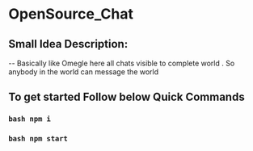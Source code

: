 # OpenSource_Chat
## Small Idea Description:
-- Basically like Omegle here all chats visible to complete world . So anybody in the world can message the world

## To get started Follow below Quick Commands

### ```bash npm i```
### ```bash npm start```
